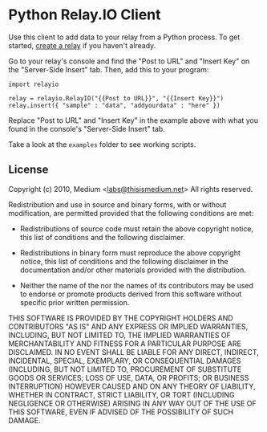 # Python Relay.IO Client #

Use this client to add data to your relay from a Python process.  To
get started, [create a relay][1] if you haven't already.

Go to your relay's console and find the "Post to URL" and "Insert Key"
on the "Server-Side Insert" tab.  Then, add this to your program:

    import relayio

    relay = relayio.RelayIO("{{Post to URL}}", "{{Insert Key}}")
    relay.insert({ "sample" : "data", "addyourdata" : "here" })

Replace "Post to URL" and "Insert Key" in the example above with what
you found in the console's "Server-Side Insert" tab.

Take a look at the `examples` folder to see working scripts.

## License ##

Copyright (c) 2010, Medium &lt;labs@thisismedium.net&gt;
All rights reserved.

Redistribution and use in source and binary forms, with or without
modification, are permitted provided that the following conditions are
met:

* Redistributions of source code must retain the above copyright
  notice, this list of conditions and the following disclaimer.

* Redistributions in binary form must reproduce the above copyright
  notice, this list of conditions and the following disclaimer in the
  documentation and/or other materials provided with the distribution.

* Neither the name of the <organization> nor the names of its
  contributors may be used to endorse or promote products derived from
  this software without specific prior written permission.

THIS SOFTWARE IS PROVIDED BY THE COPYRIGHT HOLDERS AND CONTRIBUTORS
"AS IS" AND ANY EXPRESS OR IMPLIED WARRANTIES, INCLUDING, BUT NOT
LIMITED TO, THE IMPLIED WARRANTIES OF MERCHANTABILITY AND FITNESS FOR
A PARTICULAR PURPOSE ARE DISCLAIMED. IN NO EVENT SHALL <COPYRIGHT
HOLDER> BE LIABLE FOR ANY DIRECT, INDIRECT, INCIDENTAL, SPECIAL,
EXEMPLARY, OR CONSEQUENTIAL DAMAGES (INCLUDING, BUT NOT LIMITED TO,
PROCUREMENT OF SUBSTITUTE GOODS OR SERVICES; LOSS OF USE, DATA, OR
PROFITS; OR BUSINESS INTERRUPTION) HOWEVER CAUSED AND ON ANY THEORY OF
LIABILITY, WHETHER IN CONTRACT, STRICT LIABILITY, OR TORT (INCLUDING
NEGLIGENCE OR OTHERWISE) ARISING IN ANY WAY OUT OF THE USE OF THIS
SOFTWARE, EVEN IF ADVISED OF THE POSSIBILITY OF SUCH DAMAGE.

[1]: http://relay.io/
